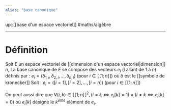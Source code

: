 ```yaml
---
alias: "base canonique"
---
```

up::[[base d'un espace vectoriel]]
#maths/algèbre 

---

# Définition
Soit $E$ un espace vectoriel de [[dimension d'un espace vectoriel|dimension]] $n$,
La base canonique de $E$ se compose des vecteurs $e_i$ ($i$ allant de $1$ à $n$) définis par :
$e_i = (\delta_{1,i}, \delta_{2,i}, \ldots, \delta_{n,i})$ (pour $i\in[\![1;n]\!]$)
où $\delta$ est le [[symbole de kronecker]]
Soit : $e_i = ([i=1], [i=2], \ldots, [i=n])$ (pour $i\in[\![1;n]\!]$)

On peut aussi dire que $\forall (i,k)\in[\![1;n]\!]^2, (i=k\iff e_i[k] = 1) \wedge (i\neq k\iff e_i[k] = 0)$
où $e_i[k]$ désigne le $k^{ème}$ élément de $e_i$.

